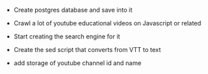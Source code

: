 * Create postgres database and save into it
* Crawl a lot of youtube educational videos on Javascript or related
* Start creating the search engine for it
* Create the sed script that converts from VTT to text

* add storage of youtube channel id and name
